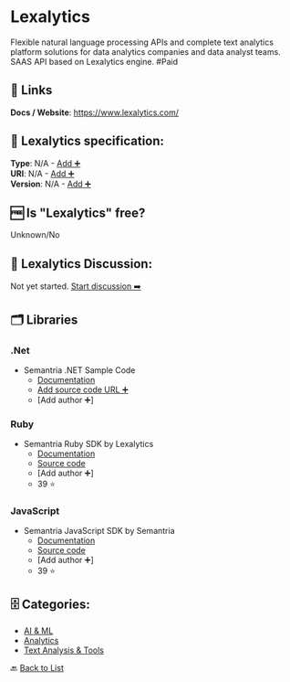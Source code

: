 # Lexalytics
Flexible natural language processing APIs and complete text analytics platform solutions for data analytics companies and data analyst teams. SAAS API based on Lexalytics engine. #Paid

##  🔗 Links
**Docs / Website**: https://www.lexalytics.com/

## 🧬 Lexalytics specification:
**Type**: N/A - [Add ➕](https://github.com/apis-list/apis-list/edit/main/apis-list.yaml)  
**URI**: N/A - [Add ➕](https://github.com/apis-list/apis-list/edit/main/apis-list.yaml)  
**Version**: N/A - [Add ➕](https://github.com/apis-list/apis-list/edit/main/apis-list.yaml)

## 🆓 Is "Lexalytics" free?
 Unknown/No 

## 💬 Lexalytics Discussion:
Not yet started. [Start discussion ➡️](https://github.com/apis-list/apis-list/discussions/new)

## 🗂️ Libraries
### .Net
- Semantria .NET Sample Code
    - [Documentation](https://semantria.readme.io/docs/quick-start-with-net)
    - [Add source code URL ➕]()
    - [Add author ➕]

### Ruby
- Semantria Ruby SDK by Lexalytics
    - [Documentation](https://semantria.readme.io/docs/sdks)
    - [Source code](https://github.com/Semantria/semantria-sdk/tree/master/Ruby)
    - [Add author ➕]
    - 39 ⭐

### JavaScript
- Semantria JavaScript SDK by Semantria
    - [Documentation](https://semantria.com/support/developer/docs/sdks)
    - [Source code](https://github.com/Semantria/semantria-sdk/tree/master/JavaScript)
    - [Add author ➕]
    - 39 ⭐


## 🗄️ Categories:
- [AI & ML](https://github.com/apis-list/apis-list#ai--ml-)
- [Analytics](https://github.com/apis-list/apis-list#analytics-)
- [Text Analysis & Tools](https://github.com/apis-list/apis-list#text-analysis--tools-)

🔙  [Back to List](https://github.com/apis-list/apis-list)
